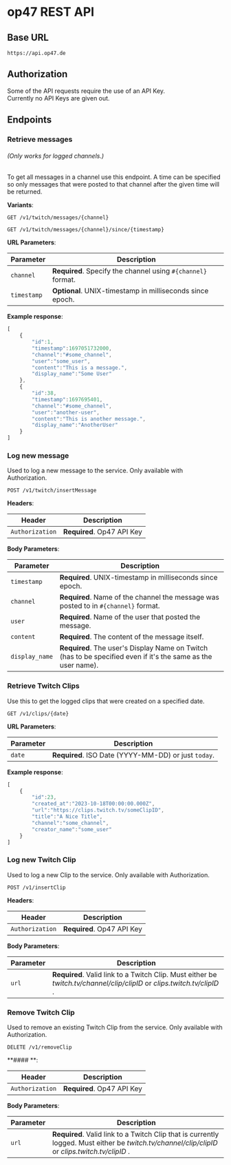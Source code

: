 # op47 REST API

## Base URL

`https://api.op47.de`

## Authorization

Some of the API requests require the use of an API Key.\
Currently no API Keys are given out.

## Endpoints

### Retrieve messages

###### (Only works for logged channels.)

To get all messages in a channel use this endpoint. A time can be specified so only messages that were posted to that channel after the given time will be returned.

**Variants**:

```http
GET /v1/twitch/messages/{channel}
```

```http
GET /v1/twitch/messages/{channel}/since/{timestamp}
```

**URL Parameters**:

| Parameter | Description |
| - | - |
| `channel` | **Required**. Specify the channel using  `#{channel}` format. |
| `timestamp` | **Optional**. UNIX-timestamp in milliseconds since epoch. |

**Example response**:

```javascript
[
    {
        "id":1,
        "timestamp":1697051732000,
        "channel":"#some_channel",
        "user":"some_user",
        "content":"This is a message.",
        "display_name":"Some User"
    },
    {
        "id":38,
        "timestamp":1697695401,
        "channel":"#some_channel",
        "user":"another-user",
        "content":"This is another message.",
        "display_name":"AnotherUser"
    }
]
```

### Log new message

Used to log a new message to the service. Only available with Authorization.

```http
POST /v1/twitch/insertMessage
```

**Headers**:

| Header | Description |
| - | - |
| `Authorization` | **Required**. Op47 API Key

**Body Parameters**:

| Parameter | Description |
| - | - |
| `timestamp` | **Required**. UNIX-timestamp in milliseconds since epoch. |
| `channel` | **Required**. Name of the channel the message was posted to in `#{channel}` format. |
| `user` |  **Required**. Name of the user that posted the message. |
| `content` | **Required**. The content of the message itself.|
| `display_name` | **Required**. The user's Display Name on Twitch (has to be specified even if it's the same as the user name). |

### Retrieve Twitch Clips

Use this to get the logged clips that were created on a specified date.

```http
GET /v1/clips/{date}
```

**URL Parameters**:

| Parameter | Description |
| - | - |
| `date` | **Required**. ISO Date (YYYY-MM-DD) or just `today`.|

**Example response**:

```js
[
    {
        "id":23,
        "created_at":"2023-10-18T00:00:00.000Z",
        "url":"https://clips.twitch.tv/someClipID",
        "title":"A Nice Title",
        "channel":"some_channel",
        "creator_name":"some_user"
    }
]
```

### Log new Twitch Clip

Used to log a new Clip to the service. Only available with Authorization.

```http
POST /v1/insertClip
```

**Headers**:

| Header | Description |
| - | - |
| `Authorization` | **Required**. Op47 API Key

**Body Parameters**:

| Parameter | Description |
| - | - |
| `url` | **Required**. Valid link to a Twitch Clip. Must either be _twitch.tv/channel/clip/clipID_ or _clips.twitch.tv/clipID_ . |

### Remove Twitch Clip

Used to remove an existing Twitch Clip from the service. Only available with Authorization.

```http
DELETE /v1/removeClip
```

**#### **:

| Header | Description |
| - | - |
| `Authorization` | **Required**. Op47 API Key

**Body Parameters**:

| Parameter | Description |
| - | - |
| `url` | **Required**. Valid link to a Twitch Clip that is currently logged. Must either be _twitch.tv/channel/clip/clipID_ or _clips.twitch.tv/clipID_ . |
